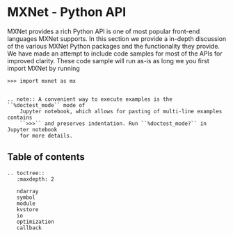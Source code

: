# MXNet - Python API

MXNet provides a rich Python API is one of most popular front-end languages MXNet supports.
In this section we provide a in-depth discussion of the various MXNet Python packages and the
functionality they provide. We have made an attempt to include code samples for most of the APIs
for improved clarity. These code sample will run as-is as long we you first import MXNet by running

```
>>> import mxnet as mx
```

```eval_rst

.. note:: A convenient way to execute examples is the ``%doctest_mode`` mode of
    Jupyter notebook, which allows for pasting of multi-line examples contains
    ``>>>`` and preserves indentation. Run ``%doctest_mode?`` in Jupyter notebook
    for more details.

```

## Table of contents

```eval_rst
.. toctree::
   :maxdepth: 2

   ndarray
   symbol
   module
   kvstore
   io
   optimization
   callback
```
